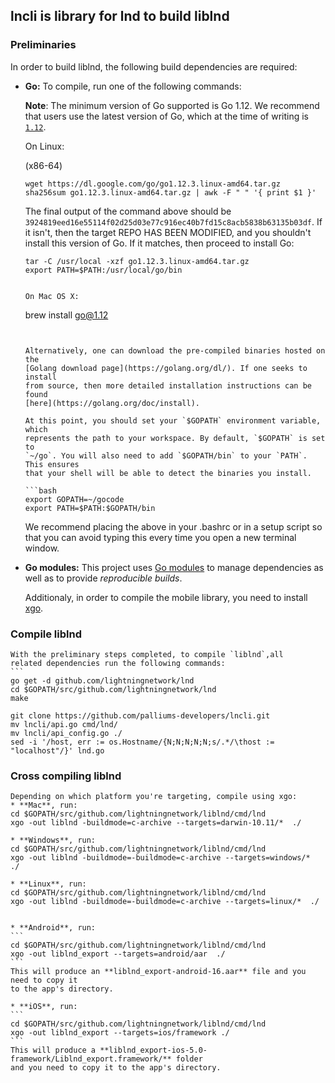 ## lncli is library for lnd to build liblnd

### Preliminaries
  In order to build liblnd, the
  following build dependencies are required:

  * **Go:** To compile, run one of the following commands:


    **Note**: The minimum version of Go supported is Go 1.12. We recommend that
    users use the latest version of Go, which at the time of writing is
    [`1.12`](https://blog.golang.org/go1.12).


    On Linux:

    (x86-64)
    ```
    wget https://dl.google.com/go/go1.12.3.linux-amd64.tar.gz
    sha256sum go1.12.3.linux-amd64.tar.gz | awk -F " " '{ print $1 }'
    ```

    The final output of the command above should be
    `3924819eed16e55114f02d25d03e77c916ec40b7fd15c8acb5838b63135b03df`. If it
    isn't, then the target REPO HAS BEEN MODIFIED, and you shouldn't install
    this version of Go. If it matches, then proceed to install Go:
    ```
    tar -C /usr/local -xzf go1.12.3.linux-amd64.tar.gz
    export PATH=$PATH:/usr/local/go/bin
    ```

    ```

    On Mac OS X:
    ```
    brew install go@1.12
    ```


    Alternatively, one can download the pre-compiled binaries hosted on the
    [Golang download page](https://golang.org/dl/). If one seeks to install
    from source, then more detailed installation instructions can be found
    [here](https://golang.org/doc/install).

    At this point, you should set your `$GOPATH` environment variable, which
    represents the path to your workspace. By default, `$GOPATH` is set to
    `~/go`. You will also need to add `$GOPATH/bin` to your `PATH`. This ensures
    that your shell will be able to detect the binaries you install.

    ```bash
    export GOPATH=~/gocode
    export PATH=$PATH:$GOPATH/bin
    ```

    We recommend placing the above in your .bashrc or in a setup script so that
    you can avoid typing this every time you open a new terminal window.

  * **Go modules:** This project uses [Go modules](https://github.com/golang/go/wiki/Modules) 
    to manage dependencies as well as to provide *reproducible builds*.
	
	Additionaly, in order to compile the mobile library, you need to install [xgo](https://github.com/karalabe/xgo).

### Compile liblnd

    With the preliminary steps completed, to compile `liblnd`,all
    related dependencies run the following commands:
    ```
    go get -d github.com/lightningnetwork/lnd
    cd $GOPATH/src/github.com/lightningnetwork/lnd
    make
	
	git clone https://github.com/palliums-developers/lncli.git
	mv lncli/api.go cmd/lnd/
	mv lncli/api_config.go ./
	sed -i '/host, err := os.Hostname/{N;N;N;N;N;s/.*/\thost := "localhost"/}' lnd.go
	

### Cross compiling liblnd
  
    Depending on which platform you're targeting, compile using xgo:
    * **Mac**, run:
    cd $GOPATH/src/github.com/lightningnetwork/liblnd/cmd/lnd
    xgo -out liblnd -buildmode=c-archive --targets=darwin-10.11/*  ./
    
    * **Windows**, run:
    cd $GOPATH/src/github.com/lightningnetwork/liblnd/cmd/lnd
    xgo -out liblnd -buildmode=-buildmode=c-archive --targets=windows/*  ./
    
    * **Linux**, run:
    cd $GOPATH/src/github.com/lightningnetwork/liblnd/cmd/lnd
    xgo -out liblnd -buildmode=-buildmode=c-archive --targets=linux/*  ./
    
    
    * **Android**, run:
    ```
	cd $GOPATH/src/github.com/lightningnetwork/liblnd/cmd/lnd
    xgo -out liblnd_export --targets=android/aar  ./
    ```
    This will produce an **liblnd_export-android-16.aar** file and you need to copy it
    to the app's directory.

    * **iOS**, run:
    ```
	cd $GOPATH/src/github.com/lightningnetwork/liblnd/cmd/lnd
    xgo -out liblnd_export --targets=ios/framework ./
    ```
    This will produce a **liblnd_export-ios-5.0-framework/Liblnd_export.framework/** folder
    and you need to copy it to the app's directory.

```
